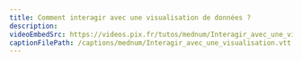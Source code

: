 ```yaml
---
title: Comment interagir avec une visualisation de données ?
description:
videoEmbedSrc: https://videos.pix.fr/tutos/mednum/Interagir_avec_une_visualisation.mp4
captionFilePath: /captions/mednum/Interagir_avec_une_visualisation.vtt
---
```

